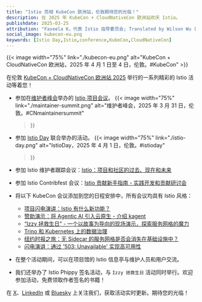 ```yaml
---
title: "Istio 亮相 KubeCon 欧洲站，伦敦期待您的光临！"
description: 在 2025 年 KubeCon + CloudNativeCon 欧洲站欢庆 Istio。
publishdate: 2025-03-25
attribution: "Faseela K，代表 Istio 指导委员会; Translated by Wilson Wu (DaoCloud)"
social_image: kubecon-eu.png
keywords: [Istio Day,Istio,conference,KubeCon,CloudNativeCon]
---
```


{{< image width="75%"
    link="./kubecon-eu.png"
    alt="KubeCon + CloudNativeCon 欧洲站，2025 年 4 月 1 日至 4 日，伦敦。#KubeCon"
    >}}

在伦敦 [KubeCon + CloudNativeCon 欧洲站 2025](https://events.linuxfoundation.org/kubecon-cloudnativecon-europe/)
举行的一系列精彩的 Istio 活动等着您！

- 参加在[维护者峰会](https://events.linuxfoundation.org/kubecon-cloudnativecon-europe/features-add-ons/maintainer-summit/)举办的 [Istio 项目会议](https://sched.co/1uSO5)。
{{< image width="75%"
    link="./maintainer-summit.png"
    alt="维护者峰会，2025 年 3 月 31 日，伦敦。#CNmaintainersummit"
    >}}
- 参加 [Istio Day](https://events.linuxfoundation.org/kubecon-cloudnativecon-europe/co-located-events/istio-day/) 联合举办的活动。
{{< image width="75%"
    link="./istio-day.png"
    alt="IstioDay，2025 年 4 月 1 日，伦敦。#istioday"
    >}}
- 参加 Istio 维护者跟踪会议：[Istio：项目和社区的过去、现在和未来](https://sched.co/1tczp)
- 参加 Istio Contribfest 会议：[Istio 贡献新手指南 - 实践开发和贡献研讨会](https://sched.co/1wau5)

- 将以下 KubeCon 会议添加到您的日程安排中，所有会议均具有 Istio 风格：
    - [项目闪电演讲：Istio 有什么新功能？](https://sched.co/1tcvB)
    - [赞助演示：将 Agentic AI 引入云原生 - 介绍 kagent](https://sched.co/1x0Gh)
    - [“Izzy 拯救生日” - 一个以故事为导向的现场演示，探索服务网格的魔力](https://sched.co/1txFn)
    - [Trino 和 Kubernetes 上的数据治理](https://sched.co/1txF1)
    - [纽约时报之旅：无 Sidecar 的服务网格是否会消失在基础设施中？](https://sched.co/1txEX)
    - [闪电演讲：通过 '503: Unavailable' 实现高可用性](https://sched.co/1txCk)

- 在整个活动期间，可以在项目馆的 Istio 信息亭与维护人员和用户交流。
- 我们还举办了 Istio Phippy 签名活动，与 `Izzy 拯救生日`
  活动同时举行。欢迎参加活动，免费领取作者签名的书籍！

在 [X](https://x.com/istiomesh)、[LinkedIn](https://www.linkedin.com/company/istio/)
或 [Bluesky](https://bsky.app/profile/istio.io) 上关注我们，获取活动实时更新。期待您的光临！

